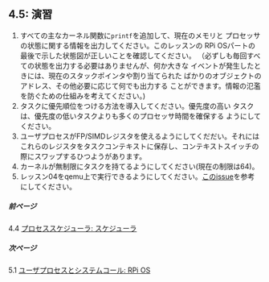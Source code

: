 ## 4.5: 演習

1. すべての主なカーネル関数に`printf`を追加して、現在のメモリと
プロセッサの状態に関する情報を出力してください。このレッスンの
RPi OSパートの最後で示した状態図が正しいことを確認してください。
（必ずしも毎回すべての状態を出力する必要はありませんが、何か大きな
イベントが発生したときには、現在のスタックポインタや割り当てられた
ばかりのオブジェクトのアドレス、その他必要に応じて何でも出力する
ことができます。情報の氾濫を防ぐための仕組みを考えてください。)
2. タスクに優先順位をつける方法を導入してください。優先度の高い
タスクは、優先度の低いタスクよりも多くのプロセッサ時間を確保する
ようにしてください。
3. ユーザプロセスがFP/SIMDレジスタを使えるようにしてくだだい。それには
これらのレジスタをタスクコンテキストに保存し、コンテキストスイッチの
際にスワップするひつようがあります。
5. カーネルが無制限にタスクを持てるようにしてください(現在の制限は64)。
6. レッスン04をqemu上で実行できるようにしてください。[このissue](https://github.com/s-matyukevich/raspberry-pi-os/issues/8)を参考にしてください。

##### 前ページ

4.4 [プロセススケジューラ: スケジューラ](../../docs/lesson04/linux/scheduler.md)

##### 次ページ

5.1 [ユーザプロセスとシステムコール: RPi OS](../../docs/lesson05/rpi-os.md)
